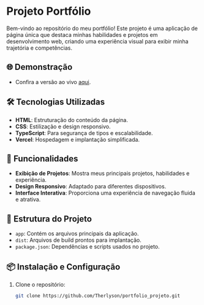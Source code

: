 # Projeto Portfólio

Bem-vindo ao repositório do meu portfólio! Este projeto é uma aplicação de página única que destaca minhas habilidades e projetos em desenvolvimento web, criando uma experiência visual para exibir minha trajetória e competências.

## 🌐 Demonstração
- Confira a versão ao vivo [aqui](https://portfolio-projeto-two.vercel.app).

## 🛠️ Tecnologias Utilizadas
- **HTML**: Estruturação do conteúdo da página.
- **CSS**: Estilização e design responsivo.
- **TypeScript**: Para segurança de tipos e escalabilidade.
- **Vercel**: Hospedagem e implantação simplificada.

## 🚀 Funcionalidades
- **Exibição de Projetos**: Mostra meus principais projetos, habilidades e experiência.
- **Design Responsivo**: Adaptado para diferentes dispositivos.
- **Interface Interativa**: Proporciona uma experiência de navegação fluida e atrativa.

## 📂 Estrutura do Projeto
- `app`: Contém os arquivos principais da aplicação.
- `dist`: Arquivos de build prontos para implantação.
- `package.json`: Dependências e scripts usados no projeto.

## 📦 Instalação e Configuração
1. Clone o repositório:
   ```bash
   git clone https://github.com/Therlyson/portfolio_projeto.git
